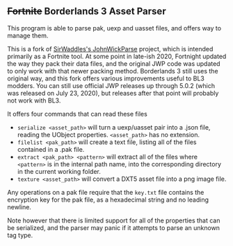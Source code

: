 ## ~~Fortnite~~ Borderlands 3 Asset Parser

This program is able to parse pak, uexp and uasset files, and offers way to manage them.

This is a fork of [SirWaddles's JohnWickParse](https://github.com/SirWaddles/JohnWickParse)
project, which is intended primarily as a Fortnite tool.  At some point in late-ish 2020,
Fortnight updated the way they pack their data files, and the original JWP code was updated
to only work with that newer packing method.  Borderlands 3 still uses the original way,
and this fork offers various improvements useful to BL3 modders.  You can still use
official JWP releases up through 5.0.2 (which was released on July 23, 2020), but releases
after that point will probably not work with BL3.

It offers four commands that can read these files
 * `serialize <asset_path>` will turn a uexp/uasset pair into a .json file, reading the UObject properties. `<asset_path>` has no extension.
 * `filelist <pak_path>` will create a text file, listing all of the files contained in a .pak file.
 * `extract <pak_path> <pattern>` will extract all of the files where `<pattern>` is in the internal path name, into the corresponding directory in the current working folder.
 * `texture <asset_path>` will convert a DXT5 asset file into a png image file.

Any operations on a pak file require that the `key.txt` file contains the encryption key for the pak file, as a hexadecimal string and no leading newline.

Note however that there is limited support for all of the properties that can be serialized, and the parser may panic if it attempts to parse an unknown tag type.
